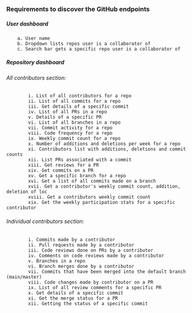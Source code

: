 ### Requirements to discover the GitHub endpoints

##### User dashboard 
		a. User name
		b. Dropdown lists repos user is a collaborator of
		c. Search bar gets a specific repo user is a collaborator of 

##### Repository dashboard 
###### All contributors section: 
			i. List of all contributors for a repo
			ii. List of all commits for a repo
			iii. Get details of a specific commit
			iv. List of all PRs in a repo
			v. Details of a specific PR
			vi. List of all branches in a repo
			vii. Commit activity for a repo
			viii. Code frequency for a repo
			ix. Weekly commit count for a repo
			x. Number of additions and deletions per week for a repo
			xi. Contributors list with additions, deletions and commit counts
			xii. List PRs associated with a commit
			xiii. Get reviews for a PR
			xiv. Get commits on a PR
			xv. Get a specific branch for a repo
			xvi. Get a list of all commits made on a branch
			xvii. Get a contributor's weekly commit count, addition, deletion of loc
			xviii. Get a contributors weekly commit count
			xix. Get the weekly participation stats for a specific contributor

###### Individual contributors section:
			i. Commits made by a contributor 
			ii. Pull requests made by a contributor 
			iii. Code reviews done on PRs by a contributor
			iv. Comments on code reviews made by a contributor
			v. Branches in a repo
			vi. Branch merges done by a contributor
			vii. Commits that have been merged into the default branch (main/master)
			viii. Code changes made by contributor on a PR 
			ix. List of all review comments for a specific PR
			x. Get details of a specific commit
			xi. Get the merge status for a PR
			xii. Getting the status of a specific commit
			


